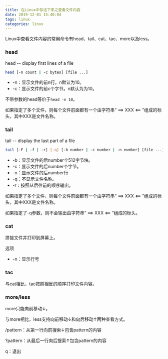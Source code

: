 ```yaml
---
title: 在Linux中存活下来之查看文件内容
date: 2019-12-01 15:40:04
tags: linux
categories: linux
---
```


Linux中查看文件内容的常用命令有head、tail、cat、tac、more以及less。

<!--more-->

### head

head -- display first lines of a file

```sh
head [-n count | -c bytes] [file ...]
```

* -n：显示文件的前n行。n默认为10。
* -c：显示文件的前c个字节。n默认为为10。

不带参数的head等价于`head -n 10`。

如果指定了多个文件，则每个文件前面都有一个由字符串“ ==> XXX <== ”组成的标头，其中XXX是文件名称。

### tail

tail -- display the last part of a file

```sh
tail [-F | -f | -r] [-q] [-b number | -c number | -n number] [file ...]
```

* -b：显示文件的后number个512字节块。
* -c：显示文件的后number个字节。
* -n：显示文件的后number行
* -q：不显示文件名称。
* -r：按照从后往前的顺序输出。

如果指定了多个文件，则每个文件前面都有一个由字符串“ ==> XXX <== ”组成的标头，其中XXX是文件名称。

如果指定了-q参数，则不会输出由字符串“ ==> XXX <== ”组成的标头。

### cat

拼接文件并打印到屏幕上。

选项

* -n：显示行号

### tac

与cat相比，tac按照相反的顺序打印文件内容。

### more/less

more只能向前移动↓。

与more相比，less支持向前移动↓和向后移动↑两种查看方式。

/pattern：从第一行向前搜索↓包含pattern的内容

?pattern：从最后一行向后搜索↑包含pattern的内容

q：退出